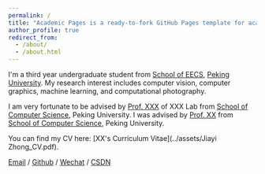 ```yaml
---
permalink: /
title: "Academic Pages is a ready-to-fork GitHub Pages template for academic personal websites"
author_profile: true
redirect_from: 
  - /about/
  - /about.html
---
```


I'm a third year undergraduate student from [School of EECS](https://eecs.pku.edu.cn/), [Peking University](https://www.pku.edu.cn/). My research interest includes computer vision, computer graphics, machine learning, and computational photography.

I am very fortunate to be advised by [Prof. XXX](https://www.XXX.com/) of XXX Lab from [School of Computer Science](https://cs.pku.edu.cn/), Peking University. I was advised by [Prof. XX](https://XXX.pku.edu.cn/) from [School of Computer Science](https://cs.pku.edu.cn/), Peking University.

You can find my CV here: [XX's Curriculum Vitae](../assets/Jiayi Zhong_CV.pdf).

[Email](mailto:Agilities666@gmail.com) / [Github](https://github.com/jiayiz1128) / [Wechat](../images/wechat.jpg) / [CSDN](https://blog.csdn.net/2301_76956971?type=lately)

